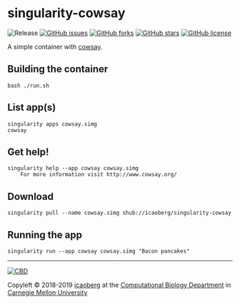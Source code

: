 # singularity-cowsay
![Release](https://img.shields.io/badge/release-prealpha-red.svg)
[![GitHub issues](https://img.shields.io/github/issues/icaoberg/singularity-cowsay.svg)](https://github.com/icaoberg/singularity-cowsay/issues)
[![GitHub forks](https://img.shields.io/github/forks/icaoberg/singularity-cowsay.svg)](https://github.com/icaoberg/singularity-cowsay/network)
[![GitHub stars](https://img.shields.io/github/stars/icaoberg/singularity-cowsay.svg)](https://github.com/icaoberg/singularity-cowsay/stargazers)
[![GitHub license](https://img.shields.io/badge/license-GPLv3-blue.svg)](https://www.gnu.org/licenses/quick-guide-gplv3.en.html)

A simple container with [cowsay](https://en.wikipedia.org/wiki/Cowsay).

## Building the container
```
bash ./run.sh
```

## List app(s)
```
singularity apps cowsay.simg                                     
cowsay
```

## Get help!
```
singularity help --app cowsay cowsay.simg
    For more information visit http://www.cowsay.org/
```

## Download
```
singularity pull --name cowsay.simg shub://icaoberg/singularity-cowsay
```

## Running the app

```
singularity run --app cowsay cowsay.simg "Bacon pancakes"
```

---
[![CBD](http://www.cbd.cmu.edu/wp-content/uploads/2017/07/wordpress-default.png)](http://www.cbd.cmu.edu)

Copyleft © 2018-2019 [icaoberg](http://www.andrew.cmu.edu/~icaoberg) at the [Computational Biology Department](http://www.cbd.cmu.edu) in [Carnegie Mellon University](http://www.cmu.edu)
